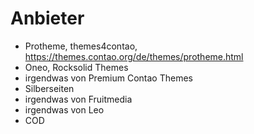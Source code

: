 # Anbieter

* Protheme, themes4contao, https://themes.contao.org/de/themes/protheme.html
* Oneo, Rocksolid Themes
* irgendwas von Premium Contao Themes
* Silberseiten
* irgendwas von Fruitmedia
* irgendwas von Leo
* COD
